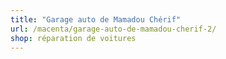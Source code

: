 ```yaml
---
title: "Garage auto de Mamadou Chérif"
url: /macenta/garage-auto-de-mamadou-cherif-2/
shop: réparation de voitures
---
```


